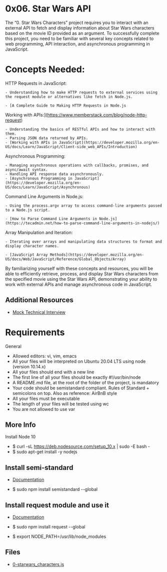 # 0x06. Star Wars API

The “0. Star Wars Characters” project requires you to interact with an external API to fetch and display information about Star Wars characters based on the movie ID provided as an argument. To successfully complete this project, you need to be familiar with several key concepts related to web programming, API interaction, and asynchronous programming in JavaScript.

# Concepts Needed:
HTTP Requests in JavaScript:

	- Understanding how to make HTTP requests to external services using the request module or alternatives like fetch in Node.js.

	- [A Complete Guide to Making HTTP Requests in Node.js
Working with APIs:](https://www.memberstack.com/blog/node-http-request)

	- Understanding the basics of RESTful APIs and how to interact with them.
	- Parsing JSON data returned by APIs.
	- [Working with APIs in JavaScript](https://developer.mozilla.org/en-US/docs/Learn/JavaScript/Client-side_web_APIs/Introduction)

Asynchronous Programming:

	- Managing asynchronous operations with callbacks, promises, and async/await syntax.
	- Handling API response data asynchronously.
	- [Asynchronous Programming in JavaScript](https://developer.mozilla.org/en-US/docs/Learn/JavaScript/Asynchronous)

Command Line Arguments in Node.js:

	- Using the process.argv array to access command-line arguments passed to a Node.js script.

	- [How to Parse Command Line Arguments in Node.js](https://tecadmin.net/how-to-parse-command-line-arguments-in-nodejs/)

Array Manipulation and Iteration:

	- Iterating over arrays and manipulating data structures to format and display character names.

	- [JavaScript Array Methods](https://developer.mozilla.org/en-US/docs/Web/JavaScript/Reference/Global_Objects/Array)

By familiarizing yourself with these concepts and resources, you will be able to efficiently retrieve, process, and display Star Wars characters from the specified movie using the Star Wars API, demonstrating your ability to work with external APIs and manage asynchronous code in JavaScript.

## Additional Resources
- [Mock Technical Interview](https://www.youtube.com/watch?v=bmqZ5AhNr3g)

# Requirements
General
- Allowed editors: vi, vim, emacs
- All your files will be interpreted on Ubuntu 20.04 LTS using node (version 10.14.x)
- All your files should end with a new line
- The first line of all your files should be exactly #!/usr/bin/node
- A README.md file, at the root of the folder of the project, is mandatory
- Your code should be semistandard compliant. Rules of Standard + semicolons on top. Also as reference: AirBnB style
- All your files must be executable
- The length of your files will be tested using wc
- You are not allowed to use var

## More Info
Install Node 10
- $ curl -sL https://deb.nodesource.com/setup_10.x | sudo -E bash -
- $ sudo apt-get install -y nodejs

## Install semi-standard
- [Documentation](https://github.com/standard/semistandard)

- $ sudo npm install semistandard --global

## Install request module and use it
- [Documentation](https://github.com/request/request)

- $ sudo npm install request --global
- $ export NODE_PATH=/usr/lib/node_modules

## Files
- [0-starwars_characters.js](0-starwars_characters.js)
